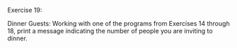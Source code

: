 Exercise 19:

Dinner Guests: Working with one of the programs from Exercises 14 through 18, print a message indicating the number of people you are inviting to dinner.